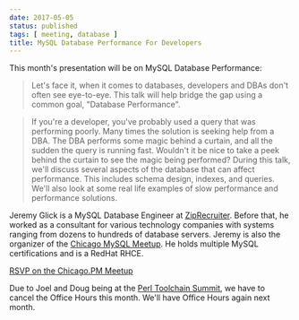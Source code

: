 ```yaml
---
date: 2017-05-05
status: published
tags: [ meeting, database ]
title: MySQL Database Performance For Developers
---
```


This month's presentation will be on MySQL Database Performance:

> Let's face it, when it comes to databases, developers and DBAs don't
> often see eye-to-eye. This talk will help bridge the gap using a common
> goal, "Database Performance".

> If you're a developer, you've probably used a query that was performing
> poorly.  Many times the solution is seeking help from a DBA. The DBA
> performs some magic behind a curtain, and all the sudden the query is
> running fast. Wouldn't it be nice to take a peek behind the curtain to
> see the magic being performed? During this talk, we'll discuss several
> aspects of the database that can affect performance. This includes
> schema design, indexes, and queries. We'll also look at some real life
> examples of slow performance and performance solutions.

Jeremy Glick is a MySQL Database Engineer at
[ZipRecruiter](https://www.ziprecruiter.com). Before that, he worked as
a consultant for various technology companies with systems ranging from
dozens to hundreds of database servers. Jeremy is also the organizer of
the [Chicago MySQL Meetup](https://www.meetup.com/mysql-5/). He holds
multiple MySQL certifications and is a RedHat RHCE.

[RSVP on the Chicago.PM Meetup](https://www.meetup.com/ChicagoPM/events/239773480/)

Due to Joel and Doug being at the [Perl Toolchain
Summit](http://act.qa-hackathon.org/qa2017/), we have to
cancel the Office Hours this month. We'll have Office Hours again next
month.
